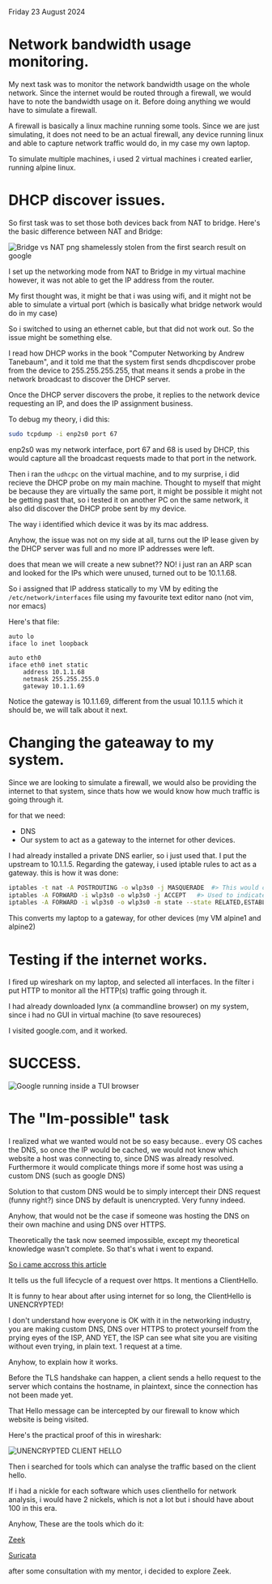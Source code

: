 Friday 23 August 2024

# Network bandwidth usage monitoring.

My next task was to monitor the network bandwidth usage on the whole network. Since the internet would be routed through a firewall, we would have to note the bandwidth usage on it. Before doing anything we would have to simulate a firewall.

A firewall is basically a linux machine running some tools. Since we are just simulating, it does not need to be an actual firewall, any device running linux and able to capture network traffic would do, in my case my own laptop.

To simulate multiple machines, i used 2 virtual machines i created earlier, running alpine linux.


# DHCP discover issues.

So first task was to set those both devices back from NAT to bridge.
Here's the basic difference between NAT and Bridge:


![Bridge vs NAT png shamelessly stolen from the first search result on google](bridged-vs-nat.png)

I set up the networking mode from NAT to Bridge in my virtual machine however, it was not able to get the IP address from the router.

My first thought was, it might be that i was using wifi, and it might not be able to simulate a virtual port (which is basically what bridge network would do in my case)

So i switched to using an ethernet cable, but that did not work out. So the issue might be something else.

I read how DHCP works in the book "Computer Networking by Andrew Tanebaum", and it told me that the system first sends dhcpdiscover probe from the device to 255.255.255.255, that means it sends a probe in the network broadcast to discover the DHCP server.

Once the DHCP server discovers the probe, it replies to the network device requesting an IP, and does the IP assignment business.

To debug my theory, i did this:

```bash
sudo tcpdump -i enp2s0 port 67
```


enp2s0 was my network interface, port 67 and 68 is used by DHCP, this would capture all the broadcast requests made to that port in the network.

Then i ran the `udhcpc` on the virtual machine, and to my surprise, i did recieve the DHCP probe on my main machine. Thought to myself that might be because they are virtually the same port, it might be possible it might not be getting past that, so i tested it on another PC on the same network, it also did discover the DHCP probe sent by my device.

The way i identified which device it was by its mac address.

Anyhow, the issue was not on my side at all, turns out the IP lease given by the DHCP server was full and no more IP addresses were left.

does that mean we will create a new subnet?? NO! i just ran an ARP scan and looked for the IPs which were unused, turned out to be 10.1.1.68.

So i assigned that IP address statically to my VM by editing the `/etc/network/interfaces` file using my favourite text editor nano (not vim, nor emacs)

Here's that file:

```
auto lo
iface lo inet loopback

auto eth0
iface eth0 inet static
	address 10.1.1.68
	netmask 255.255.255.0
	gateway 10.1.1.69
```

Notice the gateway is 10.1.1.69, different from the usual 10.1.1.5 which it should be, we will talk about it next.


# Changing the gateaway to my system.

Since we are looking to simulate a firewall, we would also be providing the internet to that system, since thats how we would know how much traffic is going through it.

for that we need:

- DNS
- Our system to act as a gateway to the internet for other devices.

I had already installed a private DNS earlier, so i just used that. I put the upstream to 10.1.1.5.
Regarding the gateway, i used iptable rules to act as a gateway. this is how it was done:

```bash
iptables -t nat -A POSTROUTING -o wlp3s0 -j MASQUERADE	#> This would change the IP addresses exiting to my machine. 
iptables -A FORWARD -i wlp3s0 -o wlp3s0 -j ACCEPT	#> Used to indicate we would accept and forward all the packets coming through the same interface.
iptables -A FORWARD -i wlp3s0 -o wlp3s0 -m state --state RELATED,ESTABLISHED -j ACCEPT

```


This converts my laptop to a gateway, for other devices (my VM alpine1 and alpine2)


# Testing  if the internet works.

I fired up wireshark on my laptop, and selected all interfaces. In the filter i put HTTP to monitor all the HTTP(s) traffic going through it.

I had already downloaded lynx (a commandline browser) on my system, since i had no GUI in virtual machine (to save resoureces)

I visited google.com, and it worked.

# SUCCESS.

![Google running inside a TUI browser](google_in_lynx.png)


# The "Im-possible" task

I realized what we wanted would not be so easy because.. every OS caches the DNS, so once the IP would be cached, we would not know which website a host was connecting to, since DNS was already resolved.
Furthermore it would complicate things more if some host was using a custom DNS (such as google DNS)

Solution to that custom DNS would be to simply intercept their DNS request (funny right?) since DNS by default is unencrypted. Very funny indeed.

Anyhow, that would not be the case if someone was hosting the DNS on their own machine and using DNS over HTTPS.

Theoretically the task now seemed impossible, except my theoretical knowledge wasn't complete. So that's what i went to expand.

[So i came accross this article](https://dev.to/ashevelyov/the-step-by-step-journey-of-a-network-request-1d10)

It tells us the full lifecycle of a request over https. It mentions a ClientHello.

It is funny to hear about after using internet for so long, the ClientHello is UNENCRYPTED!

I don't understand how everyone is OK with it in the networking industry, you are making custom DNS, DNS over HTTPS to protect yourself from the prying eyes of the ISP, AND YET, the ISP can see what site you are visiting without even trying, in plain text. 1 request at a time.

Anyhow, to explain how it works.

Before the TLS handshake can happen, a client sends a hello request to the server which contains the hostname, in plaintext, since the connection has not been made yet.

That Hello message can be intercepted by our firewall to know which website is being visited.

Here's the practical proof of this in wireshark:

![UNENCRYPTED CLIENT HELLO](client_hello.png)



Then i searched for tools which can analyse the traffic based on the client hello.

If i had a nickle for each software which uses clienthello for network analysis, i would have 2 nickels, which is not a lot but i should have about 100 in this era. 

Anyhow, These are the tools which do it:

[Zeek](https://github.com/zeek/zeek)

[Suricata](https://github.com/OISF/suricata)


after some consultation with my mentor, i decided to explore Zeek.

